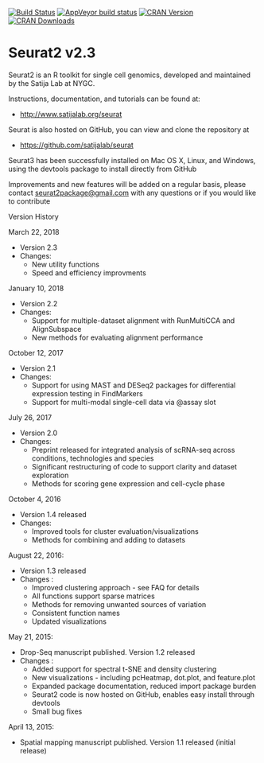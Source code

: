 [![Build Status](https://travis-ci.org/satijalab/seurat2.svg?branch=develop)](https://travis-ci.org/satijalab/seurat2)
[![AppVeyor build status](https://ci.appveyor.com/api/projects/status/github/satijalab/seurat2?branch=develop&svg=true)](https://ci.appveyor.com/project/satijalab/seurat2/branch/develop)
[![CRAN Version](https://www.r-pkg.org/badges/version/Seurat2)](https://cran.r-project.org/package=Seurat2)
[![CRAN Downloads](https://cranlogs.r-pkg.org/badges/Seurat2)](https://cran.r-project.org/package=Seurat2)

# Seurat2 v2.3

Seurat2 is an R toolkit for single cell genomics, developed and maintained by the Satija Lab at NYGC.

Instructions, documentation, and tutorials can be found at:
* http://www.satijalab.org/seurat

Seurat is also hosted on GitHub, you can view and clone the repository at
* https://github.com/satijalab/seurat

Seurat3 has been successfully installed on Mac OS X, Linux, and Windows, using the devtools package to install directly from GitHub

Improvements and new features will be added on a regular basis, please contact seurat2package@gmail.com with any questions or if you would like to contribute

Version History

March 22, 2018
* Version 2.3
* Changes:
  * New utility functions
  * Speed and efficiency improvments

January 10, 2018
* Version 2.2
* Changes:
   * Support for multiple-dataset alignment with RunMultiCCA and AlignSubspace
   * New methods for evaluating alignment performance

October 12, 2017
* Version 2.1
* Changes:
   * Support for using MAST and DESeq2 packages for differential expression testing in FindMarkers
   * Support for multi-modal single-cell data via \@assay slot

July 26, 2017
* Version 2.0
* Changes:
   * Preprint released for integrated analysis of scRNA-seq across conditions, technologies and species
   * Significant restructuring of code to support clarity and dataset exploration
   * Methods for scoring gene expression and cell-cycle phase

October 4, 2016
* Version 1.4 released
* Changes:
   * Improved tools for cluster evaluation/visualizations
   * Methods for combining and adding to datasets

August 22, 2016:
* Version 1.3 released
* Changes :
    * Improved clustering approach - see FAQ for details
    * All functions support sparse matrices
    * Methods for removing unwanted sources of variation
    * Consistent function names
    * Updated visualizations

May 21, 2015:
* Drop-Seq manuscript published. Version 1.2 released
* Changes :
  * Added support for spectral t-SNE and density clustering
  * New visualizations - including pcHeatmap, dot.plot, and feature.plot
  * Expanded package documentation, reduced import package burden
  *  Seurat2 code is now hosted on GitHub, enables easy install through devtools
  * Small bug fixes

April 13, 2015:
* Spatial mapping manuscript published. Version 1.1 released (initial release)
